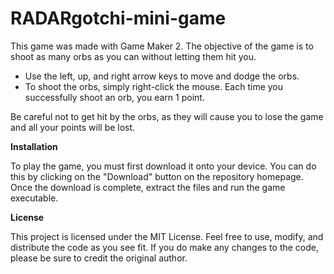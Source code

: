 # RADARgotchi-mini-game

This game was made with Game Maker 2. The objective of the game is to shoot as many orbs as you can without letting them hit you. 

* Use the left, up, and right arrow keys to move and dodge the orbs. 
* To shoot the orbs, simply right-click the mouse. Each time you successfully shoot an orb, you earn 1 point.

Be careful not to get hit by the orbs, as they will cause you to lose the game and all your points will be lost.

**Installation**

To play the game, you must first download it onto your device. You can do this by clicking on the "Download" button on the repository homepage. Once the download is complete, extract the files and run the game executable.

**License**

This project is licensed under the MIT License. Feel free to use, modify, and distribute the code as you see fit. If you do make any changes to the code, please be sure to credit the original author.

